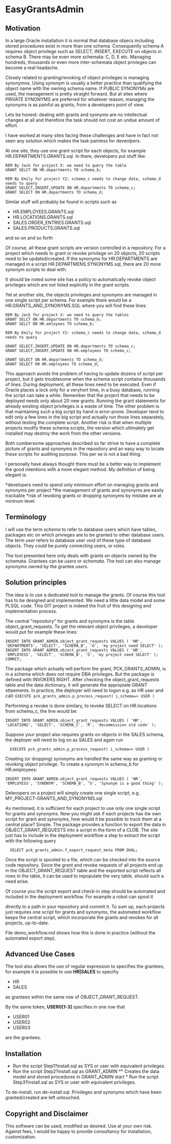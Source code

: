 # EasyGrantsAdmin

## Motivation

In a large Oracle installation it is normal that database objecs including stored 
procedures exist in more than one schema.  Consequently schema A requires object 
privilege such as SELECT, INSERT, EXECUTE on objects in schema B. There may be even more schemata: C, D, E etc. 
Managing hundreds, thousands or even more inter-schemata object privieges can become a real headache.

Closely related to granting/revoking of object privileges is managing synonymns. Using synonym 
is usually a better practice than qualifying the object name with the owning schema
name. If PUBLIC SYNONYMs are used, the management is pretty straight forward. But 
at sites where PRIVATE SYNONYMS are preferred for whatever reason, managing the 
synonyms is as painful as grants, from a developers point of view.

Lets be honest: dealing with grants and syonyms are no intellectual changes at all and therefore the task should not cost an undue amount of effort.

I have worked at many sites facing these challenges and have in fact not seen any solution which makes the task painless for deveolpers.

At one site, they use one grant script for each objects, for example 
HR.DEPARTMENTS.GRANTS.sql. In there, developers put stuff like:

```
REM By Jack for project X: we need to query the table  
GRANT SELCT ON HR.departments TO schema_b;

REM By Emily for project Y2: schema_c needs to change data, schema_d needs to query
GRANT SELECT,INSERT,UPDATE ON HR.departments TO schema_c;
GRANT SELECT ON HR.departments TO schema_d;
```

Similar stuff will probably be found in scripts such as

* HR.EMPLOYEES.GRANTS.sql
* HR.LOCATIONS.GRANTS.sql
* SALES.ORDER_ENTRIES.GRANTS.sql 
* SALES.PRODUCTS.GRANTS.sql

and so on and so forth

Of course, all these grant scripts are version controlled in a repository. For a project which needs to 
grant or revoke privilege on 20 objects, 20 scripts need to be updated/created. If the synonyms for 
HR.DEPARTMENTS are managed in a script HR.DEPARTMENS.SYNONYMS.sql, there are 20 more synonym scripts to deal with.

It should be noted some site has a policy to automatically revoke object privileges 
which are not listed explicitly in the grant scripts.


Yet at another site, the objects privileges and synonyms are managed in one single 
script per schema. For example there would be a HR.GRANTS_AND_SYNONYMS.SQL where 
you will find these lines:

```
REM By Jack for project X: we need to query the tables  
GRANT SELCT ON HR.departments TO schema_b;
GRANT SELCT ON HR.emloyees TO schema_b;

REM By Emily for project Y2: schema_c needs to change data, schema_d needs to query

GRANT SELECT,INSERT,UPDATE ON HR.departments TO schema_c;
GRANT SELECT,INSERT,UPDATE ON HR.employees TO schema_c;

GRANT SELECT ON HR.departments TO schema_d;
GRANT SELECT ON HR.employees TO schema_d;
```

This approach avoids the problem of having to update dozens of script per project, but it 
gets troublesome when the schema script contains thousands of lines. During deployment, 
all these lines need to be executed.  Even if Oracle places a lock only for a veryhort 
time, in a busy database, running the script can take a while. Remember that the project 
that needs to be deployed needs only about 20 new grants. Running the grant statements 
for already existing object privileges is a waste of time. The other problem is that 
maintaining such a big script by hand is error-prone. Developer tend to edit only a few 
lines in the big script and actually run those lines separately, without testing the 
complete script.  Another risk is that when multiple projects modify these schema scripts, 
the version which ultimately get installed may destroy the work from the other versions.

Both cumbersome approaches described so far strive to have a complete picture of grants 
and synonyms in the repository and an easy way to locate these scripts for auditing 
purpose. This per se is not a bad thing.

I personally have always thought there must be a better way to implement the good intentions with a more elegant 
method. My definition of being elegant is:

*developers need to spend only minimum effort on managing grants and synonyms per project
*the management of grants and synonyms are easily trackable
*risk of revoking grants or dropping synonyms by mistake are at mininum level.

## Terminology
I will use the term _schema_ to refer to database users which have tables, packages etc on 
which privieges are to be granted to other database users.  The term _user_ refers to 
database user void of these type of database objects. They could be purely connecting 
users, or roles.

The tool presented here only deals with grants on objects owned by the schemata. 
Grantees can be _users_ or _schemata_. The tool can also manage synonyms owned by the 
grantee _users_.

## Solution principles

The idea is to use a dedicated tool to manage the grants. Of course this tool has to be 
designed and implemented. We need a little data model and some PLSQL code. This GIT 
project is indeed the fruit of this designing and implementation process.

The central "repository" for grants and synonyms is the table object_grant_requests. 
To get the relevant object privileges, a developer would put for example these lines:
```
INSERT INTO GRANT_ADMIN.object_grant_requests VALUES ( 'HR', 'DEPARTMENTS', 'SELECT', 'SCHEMA_B', 'G', 'my project need SELECT' );
INSERT INTO GRANT_ADMIN.object_grant_requests VALUES ( 'HR', 'EMPLOYESS', 'SELECT', 'SCHEMA_B', 'G', 'my project need SELECT' );
COMMIT;
```

The package which actually will perform the grant, PCK_GRANTS_ADMIN, is in a schema 
which does _not_ require DBA privileges. But the package is defined with INVOKERS RIGHT. 
After checking the object_grant_requests table and the data dictionary, it will 
generate the appropiate GRANT sttaements. In practice, the deployer will need to 
logon e.g. as HR user and call:
  `EXECUTE pck_grants_admin.p_process_request( i_schema=> USER )`
  
Performing a revoke is done similary, to revoke SELECT on HR.locations from schema_c, 
the line would be:
```
INSERT INTO GRANT_ADMIN.object_grant_requests VALUES ( 'HR', 'LOCATIONS', 'SELECT', 'SCHEMA_C', 'R', 'decommission old code' );
```

Suppose your project also requires grants on objects in the SALES schema, the deployer 
will need to log on as SALES and again run 
```
  EXECUTE pck_grants_admin.p_process_request( i_schema=> USER )
```

Creating (or dropping) synonyms are handled the same way as granting or revoking 
object privilege. To create a synonym in schema_b for HR.employees:

```
INSERT INTO GRANT_ADMIN.object_grant_requests VALUES ( 'HR', 'EMPLOYESS', 'SYNONYM', 'SCHEMA_B', 'G', 'Synonym is a good thing' );
```

Delevopers on a project will simply create one single script, e.g. MY_PROJECT-GRANTS_AND_SYNONYMS.sql 

As mentioned, it is sufficient for each project to use only one single script for 
grants and synonyms. Now you might ask if each projects has itw own script for grant and
synonyms, how would it be possible to track them at a central place? Simple. The package provides a function to export the data in OBJECT_GRANT_REQUESTS into a script in the form of a CLOB. The site just has to include in the deployment workflow a step to extract the script with the following query

```
  SELECT pck_grants_admin.f_export_request_meta FROM DUAL;
```

Once the script is spooled to a file, which can be checked into the source code repository.
Since the grant and revoke requests of all projects end up in the OBJECT_GRANT_REQUEST table 
and the exported script reflects all rows in the table, it can be used to repopulate the very table, should such a need arise.

Of course you the script export and check-in step should be automated and included in the 
deployment workflow. For example a robot can spool it 

directly to a path in your repository and commit it. 
To sum up, each projects just requires one script for grants and synonyms, the automated workflow keeps the central
script, which incorporate the grants and revokes for all projects, up-to-date.

File demo_workflow.md shows how this is done in practice (without the automated export step).

## Advanced Use Cases
The tool also allows the use of regular expression to specifies the grantees, for example it is possible to use **HR|SALES** to specifiy 
* HR 
* SALES 

as grantees within the same row of OBJECT_GRANT_REQUEST. 

By the same token, **USER0[1-3]** specifies in one row that 
* USER01 
* USER02 
* USER03 

are the grantees.

## Installation 

* Run the script Step1?install.sql as SYS or user with equivalent privileges. 
* Run the script Step2?install.sql as GRANT_ADMIN
** Creates the data model and stored procedures in GRANT_ADMIN
start * Run the script Step3?install.sql as SYS or user with equivalent privileges. 


To de-install, run de-install.sql. Privileges and synonyms which have been granted/created 
are left untouched.

## Copyright and Disclaimer

This software can be used, modified as desired. Use at your own risk. Against fees, I would 
be happy to provide consultancy for installation, customization.

